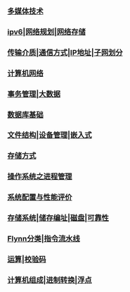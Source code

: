 ### **[多媒体技术](./notes/21-05-03-3.md)**

### **[ipv6|网络规划|网络存储](./notes/21-05-03-2.md)**

### **[传输介质|通信方式|IP地址|子网划分](./notes/21-05-02-1.md)**

### **[计算机网络](./notes/21-05-03-0.md)**

### **[事务管理|大数据](./notes/21-05-02-1.md)**

### **[数据库基础](./notes/21-05-02-0.md)**

### **[文件结构|设备管理|嵌入式](./notes/21-04-29-1.md)**

### **[存储方式](./notes/21-04-29-0.md)**

### **[操作系统之进程管理](./notes/21-04-17-1.md)**

### **[系统配置与性能评价](./notes/21-04-17-0.md)**

### **[存储系统|储存编址|磁盘|可靠性](./notes/21-04-16-1.md)**

### **[Flynn分类|指令流水线](./notes/21-04-16-0.md)**

### [运算|校验码](./notes/21-04-15.md)

### [计算机组成|进制转换|浮点](./notes/21-04-12.md)

